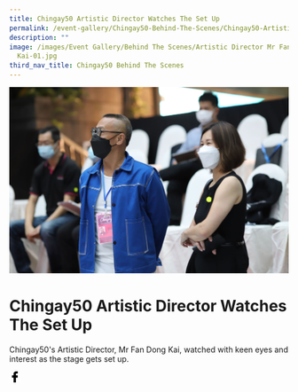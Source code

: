 ```yaml
---
title: Chingay50 Artistic Director Watches The Set Up
permalink: /event-gallery/Chingay50-Behind-The-Scenes/Chingay50-Artistic-Director
description: ""
image: /images/Event Gallery/Behind The Scenes/Artistic Director Mr Fan Dong
  Kai-01.jpg
third_nav_title: Chingay50 Behind The Scenes
---
```

![Artistic Director Mr Fan Dong Kai Watches The Set Up](/images/Event%20Gallery/Behind%20The%20Scenes/Artistic%20Director%20Mr%20Fan%20Dong%20Kai-01.jpg)
# **Chingay50 Artistic Director Watches The Set Up**

Chingay50's Artistic Director, Mr Fan Dong Kai, watched with keen eyes and interest as the stage gets set up.

<a href="http://www.facebook.com/sharer.php?u=http://www.chingay.gov.sg/image/event-gallery/Chingay50-Artistic-Director" style="float:left;">
	<img src="/images/facebook.png" style="width:auto;height:20px;">
</a>